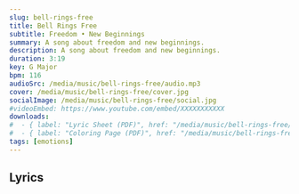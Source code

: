 ```yaml
---
slug: bell-rings-free
title: Bell Rings Free
subtitle: Freedom • New Beginnings
summary: A song about freedom and new beginnings.
description: A song about freedom and new beginnings.
duration: 3:19
key: G Major
bpm: 116
audioSrc: /media/music/bell-rings-free/audio.mp3
cover: /media/music/bell-rings-free/cover.jpg
socialImage: /media/music/bell-rings-free/social.jpg
#videoEmbed: https://www.youtube.com/embed/XXXXXXXXXXX
downloads:
#  - { label: "Lyric Sheet (PDF)", href: "/media/music/bell-rings-free/lyric-sheet.pdf" }
#  - { label: "Coloring Page (PDF)", href: "/media/music/bell-rings-free/coloring-page.pdf" }
tags: [emotions]
---
```


## Lyrics

